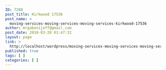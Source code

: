 ```yaml
---
ID: 7288
post_title: Kirkwood 17536
post_name: >
  moving-services-moving-services-moving-services-kirkwood-17536
author: mrgabonijeff@gmail.com
post_date: 2018-03-28 01:47:32
layout: page
link: >
  http://localhost/wordpress/moving-services-moving-services-moving-services-kirkwood-17536/
published: true
tags: [ ]
categories: [ ]
---
```

